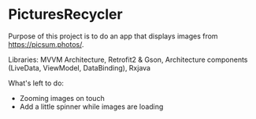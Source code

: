 # PicturesRecycler

Purpose of this project is to do an app that displays images from https://picsum.photos/. 

Libraries:
MVVM Architecture,
Retrofit2 & Gson,
Architecture components (LiveData, ViewModel, DataBinding),
Rxjava

What's left to do:
- Zooming images on touch
- Add a little spinner while images are loading

